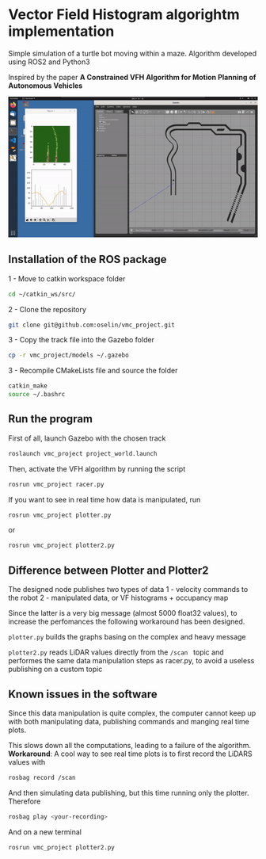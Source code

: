 # Vector Field Histogram algorightm implementation

Simple simulation of a turtle bot moving within a maze. Algorithm developed using ROS2 and Python3

Inspired by the paper __A Constrained VFH Algorithm for Motion Planning of Autonomous Vehicles__

<p style="align:center">
<img src="./media/sim.gif"/>
</p>

## Installation of the ROS package

1 - Move to catkin workspace folder
```bash
cd ~/catkin_ws/src/
```

2 - Clone the repository
```bash
git clone git@github.com:oselin/vmc_project.git
```

3 - Copy the track file into the Gazebo folder
```bash
cp -r vmc_project/models ~/.gazebo
```

3 - Recompile CMakeLists file and source the folder
```bash
catkin_make
source ~/.bashrc
```

## Run the program

First of all, launch Gazebo with the chosen track
```bash
roslaunch vmc_project project_world.launch
```

Then, activate the VFH algorithm by running the script
```bash
rosrun vmc_project racer.py
```

If you want to see in real time how data is manipulated, run
```bash
rosrun vmc_project plotter.py
```
or
```bash
rosrun vmc_project plotter2.py
```

## Difference between Plotter and Plotter2
The designed node publishes two types of data
1 - velocity commands to the robot
2 - manipulated data, or VF histograms + occupancy map

Since the latter is a very big message (almost 5000 float32 values), to increase the perfomances the following workaround has been designed.

`plotter.py` builds the graphs basing on the complex and heavy message

`plotter2.py` reads LiDAR values directly from the `/scan ` topic and performes the same data manipulation steps as racer.py, to avoid a useless publishing on a custom topic


## Known issues in the software
Since this data manipulation is quite complex, the computer cannot keep up with both manipulating data, publishing commands and manging real time plots.

This slows down all the computations, leading to a failure of the algorithm. __Workaround__: A cool way to see real time plots is to first record the LiDARS values with
```bash
rosbag record /scan
```

And then simulating data publishing, but this time running only the plotter. Therefore
```bash
rosbag play <your-recording>
```

And on a new terminal
```bash
rosrun vmc_project plotter2.py
```